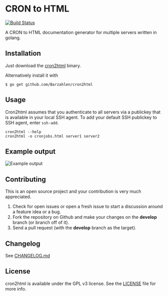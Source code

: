 # CRON to HTML
[![Build Status](https://travis-ci.org/Barzahlen/cron2html.svg)](https://travis-ci.org/Barzahlen/cron2html)

A CRON to HTML documentation generator for multiple servers written in golang.

## Installation

Just download the [cron2html](https://github.com/Barzahlen/cron2html/releases) binary.

Alternatively install it with

```
$ go get github.com/Barzahlen/cron2html
```

## Usage

Cron2html assumes that you authenticate to all servers via a publickey that is available in your local SSH agent. To add your default SSH publickey to SSH agent, enter `ssh-add`.

```
cron2html --help
cron2html -o cronjobs.html server1 server2
```

## Example output
![Example output](https://raw.github.com/Barzahlen/cron2html/master/example.png)

## Contributing
This is an open source project and your contribution is very much appreciated.

1. Check for open issues or open a fresh issue to start a discussion around a feature idea or a bug.
2. Fork the repository on Github and make your changes on the **develop** branch (or branch off of it).
3. Send a pull request (with the **develop** branch as the target).


## Changelog
See [CHANGELOG.md](changelog.md)


## License
cron2html is available under the GPL v3 license. See the [LICENSE](LICENSE) file for more info.
